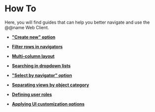 # How To

Here, you will find guides that can help you better navigate and use the @@name Web Client.

- **["Create new" option](create-new.md)**
  
- **[Filter rows in navigators](filter-row-in-navigators.md)**
  
- **[Multi-column layout](multi-column-layout.md)**
  
- **[Searching in dropdown lists](search-dropdown-lists.md)**
  
- **["Select by navigator" option](select-navigator.md)**
  
- **[Separating views by object category](separate-views.md)**
  
- **[Defining user roles](user-roles.md)**
  
- **[Applying UI customization options](./ui-customization/index.md)**
  
